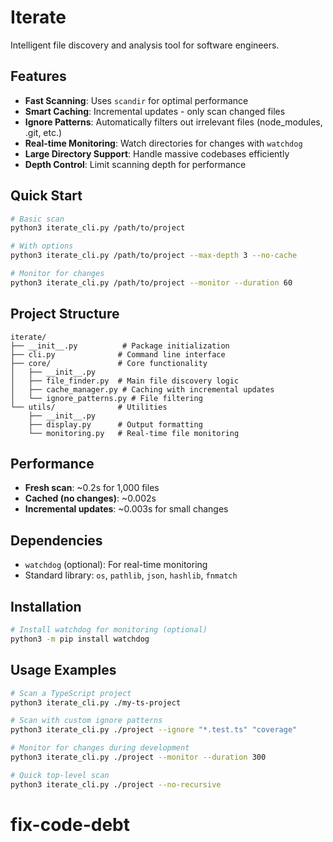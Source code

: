 # Iterate

Intelligent file discovery and analysis tool for software engineers.

## Features

- **Fast Scanning**: Uses `scandir` for optimal performance
- **Smart Caching**: Incremental updates - only scan changed files
- **Ignore Patterns**: Automatically filters out irrelevant files (node_modules, .git, etc.)
- **Real-time Monitoring**: Watch directories for changes with `watchdog`
- **Large Directory Support**: Handle massive codebases efficiently
- **Depth Control**: Limit scanning depth for performance

## Quick Start

```bash
# Basic scan
python3 iterate_cli.py /path/to/project

# With options
python3 iterate_cli.py /path/to/project --max-depth 3 --no-cache

# Monitor for changes
python3 iterate_cli.py /path/to/project --monitor --duration 60
```

## Project Structure

```
iterate/
├── __init__.py          # Package initialization
├── cli.py              # Command line interface
├── core/               # Core functionality
│   ├── __init__.py
│   ├── file_finder.py  # Main file discovery logic
│   ├── cache_manager.py # Caching with incremental updates
│   └── ignore_patterns.py # File filtering
└── utils/              # Utilities
    ├── __init__.py
    ├── display.py      # Output formatting
    └── monitoring.py   # Real-time file monitoring
```

## Performance

- **Fresh scan**: ~0.2s for 1,000 files
- **Cached (no changes)**: ~0.002s
- **Incremental updates**: ~0.003s for small changes

## Dependencies

- `watchdog` (optional): For real-time monitoring
- Standard library: `os`, `pathlib`, `json`, `hashlib`, `fnmatch`

## Installation

```bash
# Install watchdog for monitoring (optional)
python3 -m pip install watchdog
```

## Usage Examples

```bash
# Scan a TypeScript project
python3 iterate_cli.py ./my-ts-project

# Scan with custom ignore patterns
python3 iterate_cli.py ./project --ignore "*.test.ts" "coverage"

# Monitor for changes during development
python3 iterate_cli.py ./project --monitor --duration 300

# Quick top-level scan
python3 iterate_cli.py ./project --no-recursive
```

# fix-code-debt
